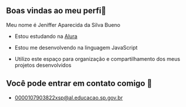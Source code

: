 ## Boas vindas ao meu perfi🌻


Meu nome é Jeniffer Aparecida da Silva Bueno

- Estou estudando na [Alura](https://www.alura.com.br)

- Estou me desenvolvendo na linguagem JavaScript

- Utilizo este espaço para organização e compartilhamento dos meus projetos desenvolvidos

## Você pode entrar em contato comigo 📧

- 0000107903822xsp@al.educacao.sp.gov.br
